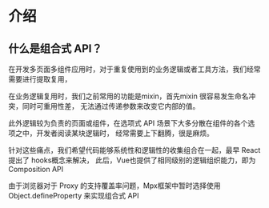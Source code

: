 # 介绍

## 什么是组合式 API？
在开发多页面多组件应用时，对于重复使用到的业务逻辑或者工具方法，我们经常需要进行提取复用，

在业务逻辑复用时，我们之前常用的功能是mixin，首先mixin 很容易发生命名冲突，同时可重用性差，
无法通过传递参数来改变它内部的值。

此外逻辑较为负责的页面或组件，在选项式 API 场景下大多分散在组件的各个选项之中，开发者阅读某块逻辑时，
经常需要上下翻腾，很是麻烦。

针对这些痛点，我们希望代码能够系统性和逻辑性的收集组合在一起，最早 React 提出了 hooks概念来解决，
此后，Vue也提供了相同级别的逻辑组织能力，即为 Composition API

由于浏览器对于 Proxy 的支持覆盖率问题，Mpx框架中暂时选择使用 Object.defineProperty 来实现组合式 API
